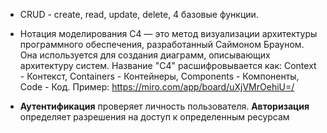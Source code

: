 - CRUD - create, read, update, delete, 4 базовые функции.

- Нотация моделирования C4 — это метод визуализации архитектуры программного обеспечения, разработанный Саймоном Брауном. Она используется для создания диаграмм, описывающих архитектуру систем. Название "C4" расшифровывается как: Context - Контекст, Containers - Контейнеры, Components - Компоненты, Code - Код. Пример: https://miro.com/app/board/uXjVMrOehiU=/
- **Аутентификация** проверяет личность пользователя. **Авторизация** определяет разрешения на доступ к определенным ресурсам